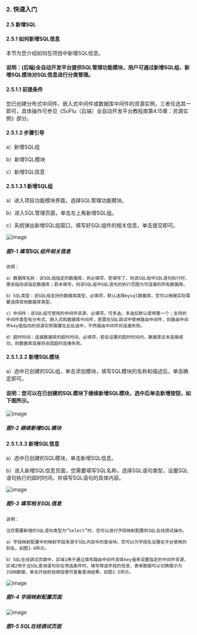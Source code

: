 ### 2. 快速入门

#### 2.5 新增SQL

#### 2.5.1 如何新增SQL信息

本节为您介绍如何在项目中新增SQL信息。

#### 说明：(后端)全自动开发平台提供SQL管理功能模块，用户可通过新增SQL组、新增SQL模块对SQL信息进行分类管理。

#### 2.5.1.1 前提条件

您已创建分布式中间件、嵌入式中间件或数据库中间件的资源实例，三者任选其一即可，具体操作可参见《SoFlu（后端）全自动开发平台教程南第4.15章：资源实例》部分。

#### 2.5.1.2 步骤引导

a）新增SQL组

b）新增SQL模块

c）新增SQL信息

#### 2.5.1.3.1 新增SQL组

a）进入项目功能模块界面，选择SQL管理功能模块。

b）进入SQL管理页面，单击左上角新增SQL组。

c）系统弹出新增SQL组窗口，填写好SQL组件的相关信息，单击提交即可。

![image](https://user-images.githubusercontent.com/79617492/194820131-063e646c-3c0b-446e-8685-7b26460ba7d4.png)

##### 图1-1 填写SQL组件相关信息

```
说明：

a）数据库名称：该SQL组指定的数据库，非必填项，若填写了，则该SQL组中SQL语句执行时，便会指向该指定数据库；若未填写，则该SQL组中SQL语句的执行范围为可连接的所有数据库。

b）SQL类型：该SQL组支持的数据库类型，必填项，默认选择mysql数据库，您可以根据实际需要选择其他数据库类型。

c）中间件：该SQL组可使用的中间件资源，必填项，可多选，多选后默认使用第一个；支持的中间件类型有分布式、嵌入式和数据库中间件，若需在SQL调试中使用路由中间件，则路由中间件key值指向的资源实例需要在此处选中，不然路由中间件将连接失败。

d）超时时间：连接数据库的超时时间，必填项，若在设置的超时时间内，数据库还未连接成功，则数据库连接将会因超时连接失败。
```

#### 2.5.1.3.2 新增SQL模块

a）选中已创建的SQL组，单击添加模块，填写SQL模块的名称和描述后，单击确定即可。

#### 说明：您可以在已创建的SQL模块下继续新增SQL模块，选中后单击新增按钮，如下图所示。

![image](https://user-images.githubusercontent.com/79617492/194820182-8d9b367a-d154-40bd-bd29-a482c182fcdd.png)

##### 图1-2 继续新增SQL模块

#### 2.5.1.3.3 新增SQL信息

a）选中已创建的SQL模块，单击新增SQL信息。

b）进入新增SQL信息页面，您需要填写SQL名称，选择SQL语句类型，设置SQL语句执行的超时时间，并填写SQL语句的具体内容。

![image](https://user-images.githubusercontent.com/79617492/194820204-00b1bee8-d26d-46e3-969a-dabfcf3d9555.png)

##### 图1-3 填写相关SQL信息

```
说明：

当您需要新增的SQL语句类型为“Select”时，您可以进行字段映射配置和SQL在线调试操作。

a）字段映射配置中的映射字段来源于SQL内容中的查询块，您可以为字段名设置在平台使用的别名，如图1-4所示。

b）SQL在线调试页面中，区域1用于通过填写路由中间件具体key值来设置指定的中间件资源，区域2用于当SQL查询语句存在筛选条件时，填写筛选字段的信息，表单数据可以切换展示为JSON数据，单击开始校验按钮便可查看查询结果，如图1-5所示。
```

![image](https://user-images.githubusercontent.com/79617492/194820221-04dd9ea1-8fb3-4179-ae0b-ffeef803346d.png)

##### 图1-4 字段映射配置页面

![image](https://user-images.githubusercontent.com/79617492/194820235-12b581f7-7b30-451e-b5e7-7f9bacf0a672.png)

##### 图1-5 SQL在线调试页面
